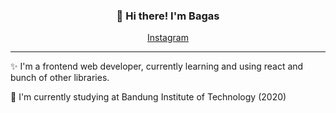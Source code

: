 <h3 align="center">👋 Hi there! I'm Bagas</h3>
<p align="center">
  <a href="https://www.instagram.com/bagas.jiwanta/">Instagram</a>
</p>

---
✨ I'm a frontend web developer, currently learning and using react and bunch of other libraries. 

🌱 I'm currently studying at Bandung Institute of Technology (2020)
